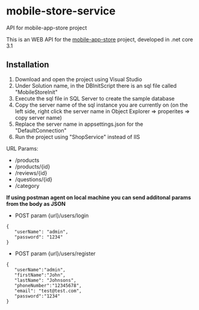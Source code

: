 # mobile-store-service
 API for mobile-app-store project

This is an WEB API for the [mobile-app-store](https://github.com/raPetar/mobile-store-service) project, developed in .net core 3.1

## Installation
1. Download and open the project using Visual Studio
2. Under Solution name, in the DBInitScript there is an sql file called "MobileStoreInit"
3. Execute the sql file in SQL Server to create the sample database
4. Copy the server name of the sql instance you are currently on (on the left side, right click the server name in Object Explorer => properites => copy server name)
5. Replace the server name in appsettings.json for the "DefaultConnection"
6. Run the project using "ShopService" instead of IIS


URL Params: 
* /products
* /products/{id}
* /reviews/{id}
* /questions/{id}
* /category

**If using postman agent on local machine you can send additonal params from the body as JSON**
* POST param {url}/users/login 
   
 ```  
 {
    "userName": "admin",
    "password": "1234"
 }
 ```
 * POST param {url}/users/register
 ```
 {
    "userName":"admin",
    "firstName":"John",
    "lastName": "Johnsons",    
    "phoneNumber":"12345678",
    "email": "test@test.com",
    "password":"1234"
}
 ```
